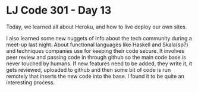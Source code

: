 # LJ Code 301 - Day 13

Today, we learned all about Heroku, and how to live deploy our own sites.

I also learned some new nuggets of info about the tech community during a meet-up last night. About functional languages like Haskell and Skala(sp?) and techniques companies use for keeping their code secure. It involves peer review and passing code in through github so the main code base is never touched by humans. If new features need to be added, they write it, it gets reviewed, uploaded to github and then some bit of code is run remotely that inserts the new code into the base. I found it to be quite an interesting process.
